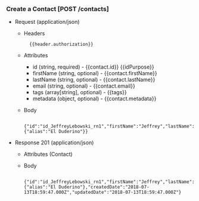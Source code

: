 ### Create a Contact [POST /contacts]

+ Request (application/json)
    + Headers
    
            {{header.authorization}}
        
    + Attributes
        + id (string, required) - {{contact.id}}  {{idPurpose}}
        + firstName (string, optional) - {{contact.firstName}}
        + lastName (string, optional) - {{contact.lastName}}
        + email (string, optional) - {{contact.email}}
        + tags (array[string], optional) - {{tags}}
        + metadata (object, optional) - {{contact.metadata}}

    + Body

            {"id":"id_JeffreyLebowski_rn1","firstName":"Jeffrey","lastName":"Lebowski","email":"thedude@example.com","metadata":{"alias":"El Duderino"}}
    
+ Response 201 (application/json)
    + Attributes (Contact)

    + Body
            
            {"id":"id_JeffreyLebowski_rn1","firstName":"Jeffrey","lastName":"Lebowski","email":"thedude@example.com","metadata":{"alias":"El Duderino"},"createdDate":"2018-07-13T18:59:47.000Z","updatedDate":"2018-07-13T18:59:47.000Z"}
